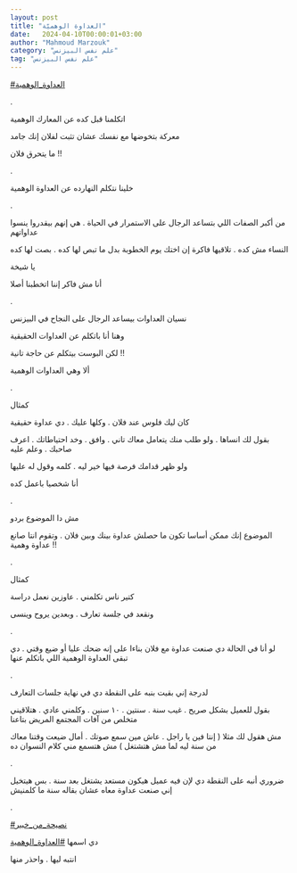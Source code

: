 ```yaml
---
layout: post
title: "العداوة الوهميّة"
date:   2024-04-10T00:00:01+03:00
author: "Mahmoud Marzouk"
category: "علم نفس البيزنس"
tag: "علم نفس البيزنس"
---
```



[<u>\#العداوة\_الوهمية</u>](https://www.facebook.com/hashtag/%D8%A7%D9%84%D8%B9%D8%AF%D8%A7%D9%88%D8%A9_%D8%A7%D9%84%D9%88%D9%87%D9%85%D9%8A%D8%A9?__eep__=6&__cft__%5b0%5d=AZWmgQMIU1r2Vfv3MndCt-Ab9d-gBEILXd3rfyPPzEYksprAzl_T7nX1g7f1LJESEURzuyYqz7_k5IrpO3D1zm70w8I-R41uSZjMu9Vqh5U6f7T1JEdQgImE6bckWmhYKW6ErQnGK7zXcHCQoYMgIBD1fdEtyECV3Ho5rrHt1V_rtg&__tn__=*NK-R)

.

اتكلمنا قبل كده عن المعارك الوهمية

معركة بتخوضها مع نفسك عشان تثبت لفلان إنك جامد

ما يتحرق فلان !!

.

خلينا نتكلم النهارده عن العداوة الوهمية

.

من أكبر الصفات اللي بتساعد الرجال على الاستمرار في
الحياة . هي إنهم بيقدروا ينسوا عداواتهم

النساء مش كده . تلاقيها فاكرة إن اختك يوم الخطوبة بدل ما
تبص لها كده . بصت لها كده

يا شيخة

أنا مش فاكر إننا اتخطبنا أصلا

.

نسيان العداوات بيساعد الرجال على النجاح في
البيزنس

وهنا أنا باتكلم عن العداوات الحقيقية

لكن البوست بيتكلم عن حاجة تانية !!

ألا وهي العداوات الوهمية

.

كمثال

كان ليك فلوس عند فلان . وكلها عليك . دي عداوة
حقيقية

بقول لك انساها . ولو طلب منك يتعامل معاك تاني . وافق .
وخد احتياطاتك . اعرف صاحبك . وعلم عليه

ولو ظهر قدامك فرصة فيها خير ليه . كلمه وقول له
عليها

أنا شخصيا باعمل كده

.

مش دا الموضوع بردو

الموضوع إنك ممكن أساسا تكون ما حصلش عداوة بينك وبين فلان
. وتقوم انتا صانع عداوة وهمية !!

.

كمثال

كتير ناس تكلمني . عاوزين نعمل دراسة

ونقعد في جلسة تعارف . وبعدين يروح وينسى

.

لو أنا في الحالة دي صنعت عداوة مع فلان بناءا على إنه ضحك
عليا أو ضيع وقتي . دي تبقى العداوة الوهمية اللي باتكلم عنها

.

لدرجة إني بقيت بنبه على النقطة دي في نهاية جلسات
التعارف

بقول للعميل بشكل صريح . غيب سنة . سنتين . ١٠ سنين .
وكلمني عادي . هتلاقيني متخلص من آفات المجتمع المريض بتاعنا

مش هقول لك مثلا ( إنتا فين يا راجل . عاش مين سمع صوتك .
أمال ضيعت وقتنا معاك من سنة ليه لما مش هتشتغل ) مش هتسمع مني كلام
النسوان ده

.

ضروري أنبه على النقطة دي لإن فيه عميل هيكون مستعد يشتغل
بعد سنة . بس هيتخيل إني صنعت عداوة معاه عشان بقاله سنة ما كلمنيش

.

[<u>\#نصيحة\_من\_خبير</u>](https://www.facebook.com/hashtag/%D9%86%D8%B5%D9%8A%D8%AD%D8%A9_%D9%85%D9%86_%D8%AE%D8%A8%D9%8A%D8%B1?__eep__=6&__cft__%5b0%5d=AZWmgQMIU1r2Vfv3MndCt-Ab9d-gBEILXd3rfyPPzEYksprAzl_T7nX1g7f1LJESEURzuyYqz7_k5IrpO3D1zm70w8I-R41uSZjMu9Vqh5U6f7T1JEdQgImE6bckWmhYKW6ErQnGK7zXcHCQoYMgIBD1fdEtyECV3Ho5rrHt1V_rtg&__tn__=*NK-R)

دي اسمها
[<u>\#العداوة\_الوهمية</u>](https://www.facebook.com/hashtag/%D8%A7%D9%84%D8%B9%D8%AF%D8%A7%D9%88%D8%A9_%D8%A7%D9%84%D9%88%D9%87%D9%85%D9%8A%D8%A9?__eep__=6&__cft__%5b0%5d=AZWmgQMIU1r2Vfv3MndCt-Ab9d-gBEILXd3rfyPPzEYksprAzl_T7nX1g7f1LJESEURzuyYqz7_k5IrpO3D1zm70w8I-R41uSZjMu9Vqh5U6f7T1JEdQgImE6bckWmhYKW6ErQnGK7zXcHCQoYMgIBD1fdEtyECV3Ho5rrHt1V_rtg&__tn__=*NK-R)

انتبه ليها . واحذر منها
